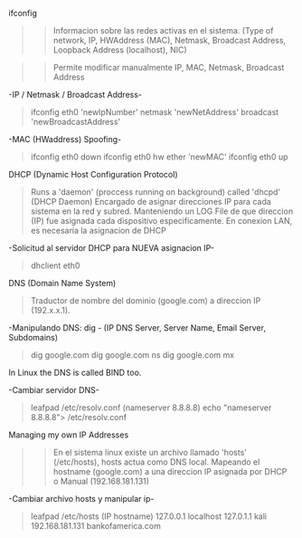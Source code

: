 ifconfig 
>> Informacion sobre las redes activas en el sistema. (Type of network, IP, HWAddress (MAC), Netmask, Broadcast Address, Loopback Address (localhost), NIC)

>> Permite modificar manualmente IP, MAC, Netmask, Broadcast Address

-IP / Netmask / Broadcast Address-
> ifconfig eth0 'newIpNumber' netmask 'newNetAddress' broadcast 'newBroadcastAddress'

-MAC (HWaddress) Spoofing- 
> ifconfig eth0 down
> ifconfig eth0 hw ether 'newMAC'
> ifconfig eth0 up 


DHCP (Dynamic Host Configuration Protocol)

> Runs a 'daemon' (proccess running on background) called 'dhcpd' (DHCP Daemon)
Encargado de asignar direcciones IP para cada sistema en la red y subred. Manteniendo un LOG File de que direccion (IP) fue asignada cada dispositivo especificamente. 
En conexion LAN, es necesaria la asignacion de DHCP

-Solicitud al servidor DHCP para NUEVA asignacion IP- 
> dhclient eth0 



DNS (Domain Name System)
> Traductor de nombre del dominio (google.com) a direccion IP (192.x.x.1).

-Manipulando DNS: dig - (IP DNS Server, Server Name, Email Server, Subdomains)
> dig google.com 
> dig google.com ns
> dig google.com mx


In Linux the DNS is called BIND too.


-Cambiar servidor DNS- 

> leafpad /etc/resolv.conf (nameserver 8.8.8.8)
> echo "nameserver 8.8.8.8"> /etc/resolv.conf



Managing my own IP Addresses 
>> En el sistema linux existe un archivo llamado 'hosts' (/etc/hosts), hosts actua como DNS local. Mapeando el hostname (google.com) a una direccion IP asignada por DHCP o Manual (192.168.181.131)

-Cambiar archivo hosts y manipular ip-

> leafpad /etc/hosts (IP    hostname)
    127.0.0.1	localhost
    127.0.1.1	kali
    192.168.181.131	bankofamerica.com



